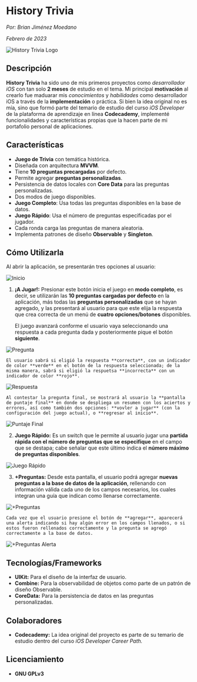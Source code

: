 # History Trivia
*Por: Brian Jiménez Moedano*

*Febrero de 2023*

![History Trivia Logo](Images/HistoryTriviaLogo.png "History Trivia Logo")

## Descripción

**History Trivia** ha sido uno de mis primeros proyectos como *desarrollador iOS* con tan solo **2 meses** de estudio en el tema. Mi principal **motivación** al crearlo fue maduarar mis *conocimientos* y *habilidades* como desarrollador iOS a través de la **implementación** o práctica. Si bien la idea original no es mía, sino que formó parte del temario de estudio del curso *iOS Developer* de la plataforma de aprendizaje en línea **Codecademy**, implementé funcionalidades y características propias que la hacen parte de mi portafolio personal de aplicaciones.


## Características

- **Juego de Trivia** con temática histórica.
- Diseñada con arquitectura **MVVM**.
- Tiene **10 preguntas precargadas** por defecto.
- Permite agregar **preguntas personalizadas**.
- Persistencia de datos locales con **Core Data** para las preguntas personalizadas.
- Dos modos de juego disponibles.
- **Juego Completo**: Usa todas las preguntas disponibles en la base de datos.
- **Juego Rápido**: Usa el número de preguntas especificadas por el jugador.
- Cada ronda carga las preguntas de manera aleatoria.
- Implementa patrones de diseño **Observable** y **Singleton**.

## Cómo Utilizarla

Al abrir la aplicación, se presentarán tres opciones al usuario:

![Inicio](Images/Home.png "Inicio")

1. **¡A Jugar!:** Presionar este botón inicia el juego en **modo completo**, es decir, se utilizarán las **10 preguntas cargadas por defecto** en la aplicación, más todas las **preguntas personalizadas** que se hayan agregado, y las presentará al usuario para que este elija la respuesta que crea correcta de un menú de **cuatro opciones/botones** disponibles.

    El juego avanzará conforme el usuario vaya seleccionando una respuesta a cada pregunta dada y posteriormente pique el botón **siguiente**.

![Pregunta](Images/Question.png "Pregunta")
    
    El usuario sabrá si eligió la respuesta **correcta**, con un indicador de color **verde** en el botón de la respuesta seleccionada; de la misma manera, sabrá si eligió la respuetsa **incorrecta** con un indicador de color **rojo**.

![Respuesta](Images/AnsweredQuestion.png "Respuesta")
    
    Al contestar la pregunta final, se mostrará al usuario la **pantalla de puntaje final** en donde se despliega un resumen con los aciertos y errores, así como también dos opciones: **vovler a jugar** (con la configuración del juego actual), o **regresar al inicio**.

![Puntaje Final](Images/Score.png "Puntaje Final")

2. **Juego Rápido:** Es un switch que le permite al usuario jugar una **partida rápida con el número de preguntas que se especifique** en el campo que se destapa; cabe señalar que este último indica el **número máximo de preguntas disponibles**.

![Juego Rápido](Images/QuickGame.png "Juego Rápido")

3. **+Preguntas:** Desde esta pantalla, el usuario podrá agregar **nuevas preguntas a la base de datos de la aplicación**, rellenando con información válida cada uno de los campos necesarios, los cuales integran una guía que indican como llenarse correctamente.

![+Preguntas](Images/+Questions.png "+Preguntas")

    Cada vez que el usuario presione el botón de **agregar**, aparecerá una alerta indicando si hay algún error en los campos llenados, o si estos fueron rellenados correctamente y la pregunta se agregó correctamente a la base de datos.

![+Preguntas Alerta](Images/+QuestionsAlert.png "+Preguntas Alerta")

## Tecnologías/Frameworks

- **UIKit:** Para el diseño de la interfaz de usuario.
- **Combine:** Para la observabilidad de objetos como parte de un patrón de diseño Observable.
- **CoreData:** Para la persistencia de datos en las preguntas personalizadas.


## Colaboradores

 - **Codecademy:** La idea original del proyecto es parte de su temario de estudio dentro del curso *iOS Developer Career Path.*

## Licenciamiento

- **GNU GPLv3**
